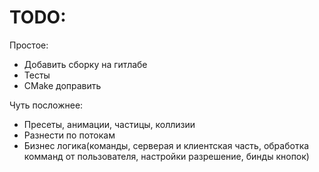 # TODO: 
Простое:
* Добавить сборку на гитлабе
* Тесты
* CMake доправить

Чуть посложнее:
* Пресеты, анимации, частицы, коллизии
* Разнести по потокам
* Бизнес логика(команды, серверая и клиентская часть, обработка комманд от пользователя, настройки разрешение, бинды кнопок)
